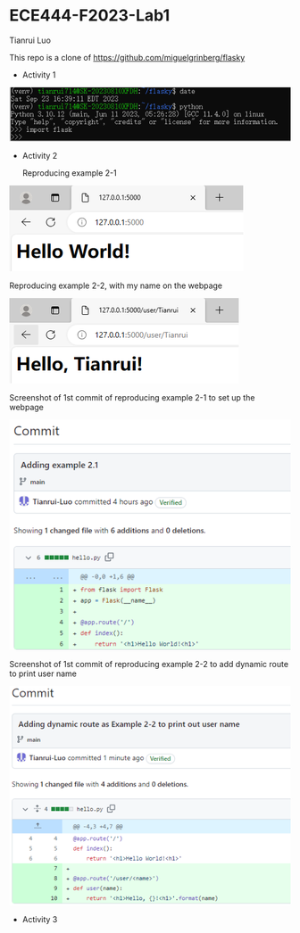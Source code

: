 # ECE444-F2023-Lab1

Tianrui Luo

This repo is a clone of  https://github.com/miguelgrinberg/flasky

* Activity 1

![image](part1.PNG)

* Activity 2
  
  Reproducing example 2-1
  
![image](part2.1.PNG)

  Reproducing example 2-2, with my name on the webpage
  
![image](part2.2.PNG)

Screenshot of 1st commit of reproducing example 2-1 to set up the webpage

![image](part2.3.PNG)

Screenshot of 1st commit of reproducing example 2-2 to add dynamic route to print user name

![image](part2.4.PNG)

* Activity 3
